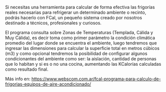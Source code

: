 Si necesitas una herramienta para calcular de forma efectiva las frigorías reales necesarias para refrigerar un determinado ambiente o recinto, podrás hacerlo con FCal, un pequeño sistema creado por nosotros destinado a técnicos, profesionales y curiosos.

El programa consulta sobre Zonas de Temperaturas (Templada, Cálida y Muy Cálida), es decir toma como primer parámetro la condición climática promedio del lugar donde se encuentra el ambiente, luego tendremos que ingresar las dimensiones para calcular la superficie total en metros cúbicos (m3) y como opcional tendremos la posibilidad de configurar algunos condicionantes del ambiente como ser: la aislación, cantidad de personas que lo habitan y si es o no una cocina, aumentando las KCalorías calculadas como resultado final.

Más info en:
https://www.webscom.com.ar/fcal-programa-para-calculo-de-frigorias-equipos-de-aire-acondicionado/